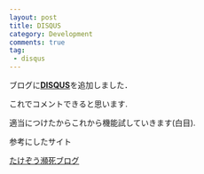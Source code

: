 ```yaml
---
layout: post
title: DISQUS
category: Development
comments: true
tag:
 - disqus
---
```


ブログに[**DISQUS**](https:disqus.com)を追加しました．

これでコメントできると思います.

適当につけたからこれから機能試していきます(白目).

参考にしたサイト

[たけぞう瀕死ブログ](http://takezoe.hatenablog.com/entry/2016/06/05/030805)

